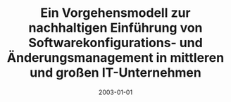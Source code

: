 ---
abstract: ''
authors:
- Michael Todorovitsch
date: '2003-01-01'
featured: false
links:
- name: Publik
  url: https://publik.tuwien.ac.at/showentry.php?ID=138139&lang=1
publication_types:
- '7'
publishDate: '2003-01-01'
title: Ein Vorgehensmodell zur nachhaltigen Einführung von Softwarekonfigurations-
  und Änderungsmanagement in mittleren und großen IT-Unternehmen
url_pdf: ''
---